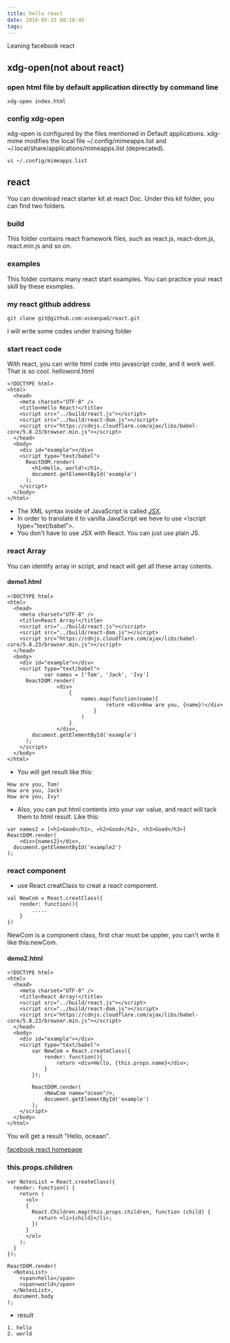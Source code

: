```yaml
---
title: hello react
date: 2016-05-15 00:18:45
tags:
---
```

Leaning facebook react
<!--more-->
## xdg-open(not about react)
### open html file by default application directly by command line
```
xdg-open index.html
```
### config xdg-open
xdg-open is configured by the files mentioned in Default applications. 
xdg-mime modifies the local file ~/.config/mimeapps.list and 
~/.local/share/applications/mimeapps.list (deprecated).
```
vi ~/.config/mimeapps.list
```


## react
You can download react starter kit at react Doc. Under this kit folder, you can find two folders.
### build
This folder contains react framework files, such as react.js, react-dom.js, react.min.js and so on.
### examples
This folder contains many react start examples. You can practice your react skill by these exsmples.

### my react github address
```
git clone git@github.com:oceanpad/react.git
```
I will write some codes under training folder

### start react code
With react, you can write html code into javascript code, and it work well. That is so cool.
helloword.html
```
<!DOCTYPE html>
<html>
  <head>
    <meta charset="UTF-8" />
    <title>Hello React!</title>
    <script src="../build/react.js"></script>
    <script src="../build/react-dom.js"></script>
    <script src="https://cdnjs.cloudflare.com/ajax/libs/babel-core/5.8.23/browser.min.js"></script>
  </head>
  <body>
    <div id="example"></div>
    <script type="text/babel">
      ReactDOM.render(
        <h1>Hello, world!</h1>,
        document.getElementById('example')
      );
    </script>
  </body>
</html>
```
* The XML syntax inside of JavaScript is called [JSX](https://facebook.github.io/react/docs/jsx-in-depth.html).
* In order to translate it to vanilla JavaScript we heve to use <\script type="text/babel">.
* You don't have to use JSX with React. You can just use plain JS.

### react Array
You can identify array in script, and react will get all these array cotents.

#### demo1.html
```
<!DOCTYPE html>
<html>
  <head>
    <meta charset="UTF-8" />
    <title>React Array!</title>
    <script src="../build/react.js"></script>
    <script src="../build/react-dom.js"></script>
    <script src="https://cdnjs.cloudflare.com/ajax/libs/babel-core/5.8.23/browser.min.js"></script>
  </head>
  <body>
    <div id="example"></div>
    <script type="text/babel">
			var names = ['Tom', 'Jack', 'Ivy']
      ReactDOM.render(
				<div>
					{
						names.map(function(name){
								return <div>How are you, {name}!</div>
							}	
						)
					}
				</div>,
        document.getElementById('example')
      );
    </script>
  </body>
</html>
```
* You will get result like this:
```
How are you, Tom!
How are you, Jack!
How are you, Ivy!
```
* Also, you can put html contents into your var value, and react will tack them to html result. Like this:
```
var names2 = [<h1>Good</h1>, <h2>Good</h2>, <h3>Good</h3>]
ReactDOM.render(
	<div>{names2}</div>,
  document.getElementById('example2')
);
```

### react component
* use React.creatClass to creat a react component.
```
val NewCom = React.creatClass({
	render: function(){
		.....
	}		
})
```
NewCom is a component class, first char must be uppter, you can't write it like this:newCom.
#### demo2.html
```
<!DOCTYPE html>
<html>
  <head>
    <meta charset="UTF-8" />
    <title>React Array!</title>
    <script src="../build/react.js"></script>
    <script src="../build/react-dom.js"></script>
    <script src="https://cdnjs.cloudflare.com/ajax/libs/babel-core/5.8.23/browser.min.js"></script>
  </head>
  <body>
    <div id="example"></div>
    <script type="text/babel">
		var NewCom = React.createClass({
			render: function(){
				return <div>Hello, {this.props.name}</div>;
			}
		});

		ReactDOM.render(
			<NewCom name="ocean"/>,
			document.getElementById('example')
		);
    </script>
  </body>
</html>
```

 You will get a result "Hello, oceaan".

 [facebook react homepage](https://facebook.github.io/react/index.html)
### this.props.children

```
var NotesList = React.createClass({
  render: function() {
    return (
      <ol>
      {
        React.Children.map(this.props.children, function (child) {
          return <li>{child}</li>;
        })
      }
      </ol>
    );
  }
});

ReactDOM.render(
  <NotesList>
    <span>hello</span>
    <span>world</span>
  </NotesList>,
  document.body
);
```
* result
```
1. hello
2. world
```
